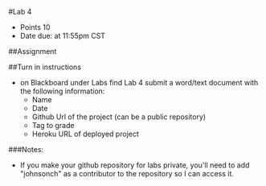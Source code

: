#Lab 4
* Points 10
* Date due:  at 11:55pm CST

##Assignment

##Turn in instructions
* on Blackboard under Labs find Lab 4 submit a word/text document with the following information:
  * Name
  * Date
  * Github Url of the project (can be a public repository)
  * Tag to grade
  * Heroku URL of deployed project

###Notes:
* If you make your github repository for labs private, you'll need to add "johnsonch" as a contributor to the repository so I can access it.
